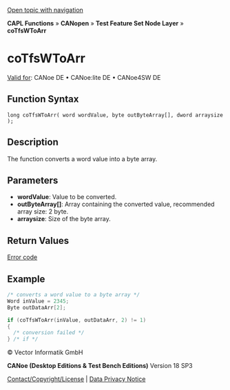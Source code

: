 [Open topic with navigation](../../../../../../CANoeDEFamily.htm#Topics/CAPLFunctions/CANopen/NodeLayerTFS/Functions/CAPLfunctionCoTfsWToArr.md)

**CAPL Functions** » **CANopen** » **Test Feature Set Node Layer** » **coTfsWToArr**

# coTfsWToArr

[Valid for](../../../../Shared/FeatureAvailability.md): CANoe DE • CANoe:lite DE • CANoe4SW DE

## Function Syntax

```plaintext
long coTfsWToArr( word wordValue, byte outByteArray[], dword arraysize );
```

## Description

The function converts a word value into a byte array.

## Parameters

- **wordValue**: Value to be converted.
- **outByteArray[]**: Array containing the converted value, recommended array size: 2 byte.
- **arraysize**: Size of the byte array.

## Return Values

[Error code](../CAPLfunctionsCANopenNLTFSErrorCodes.md)

## Example

```c
/* converts a word value to a byte array */
Word inValue = 2345;
Byte outDataArr[2];

if (coTfsWToArr(inValue, outDataArr, 2) != 1)
{
  /* conversion failed */
} /* if */
```

© Vector Informatik GmbH

**CANoe (Desktop Editions & Test Bench Editions)** Version 18 SP3

[Contact/Copyright/License](../../../../Shared/ContactCopyrightLicense.md) | [Data Privacy Notice](https://www.vector.com/int/en/company/get-info/privacy-policy/)